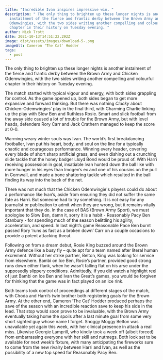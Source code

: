 ```yaml
---
title: "Incredible Ivan inspires impressive win. "
description: " The only thing to brighten up these longer nights is another
  installment of the fierce and frantic derby between the Brown Army and Chicken
  Odemwingies, with the two sides writing another compelling and colourful
  chapter in their history on Tuesday evening. "
author: Nick Trott
date: 2021-10-13T14:51:22.292Z
image: dist/assets/images/download-5-.png
imageAlt: Cameron 'The Cat' Hodder
tags:
  - post
---
```



The only thing to brighten up these longer nights is another instalment of the fierce and frantic derby between the Brown Army and Chicken Odemwingies, with the two sides writing another compelling and colourful chapter in their history on Tuesday evening.





The match started with typical vigour and energy, with both sides grappling for control. As the game opened up, both sides began to get more expansive and forward thinking. But there was nothing *Clucky* about Chicken-Odemwingies’ play in the final third, with Charming Charlie linking up the play with Slow Ben and Ruthless Rosie. Smart and slick football from the away side caused a lot of trouble for the Brown Army, but with level heads, defenders Rory Carr and Jack Crathern managed to keep the score at 0-0.  



Warming weary winter souls was Ivan. The world’s first breakdancing footballer, Ivan put his heart, body, and soul on the line for a typically chaotic and courageous performance. Winning every header, covering every blade of short sharp artificial grass, and even dishing out a crunching slide tackle that the honey badger Lloyd Bond would be proud of. With Harri receiving possession in goal, insatiable Ivan hunted down the ball like with more hunger in his eyes than Imogen’s ex and one of his cousins on the pull in Cornwall, and made a bone shattering tackle which resulted in the ball finding its way into the back of the net. 



There was not much that the Chicken Odemwingie's players could do about a performance like Ivan’s, aside from ensuring they did not suffer the same fate as Harri. But someone had to try something. It is not easy for any journalist or publication to admit when they are wrong, but it remains vitally important that they do. In the case of BAS (Brown Army Sport), we must apologise to Slow Ben, damn it, sorry it is a habit - Reasonably Pacy Ben Stanbury - for spending much of the season belittling his agility, acceleration, and speed. In last night’s game Reasonable Pace Ben burnt passed Rory ‘runs as fast as a broken down’ Carr on a couple occasions to provide a potent attacking threat. 



Following on from a dream debut, Rosie King buzzed around the Brown Army defence like a busy fly – quite apt for a team named after literal human excrement. Without her strike partner, Belton, King was looking for service from elsewhere. Bambi on Ice Ben, Rosie’s partner, provided good strong runs down either flank, when he wasn’t falling flat on his arse under the supposedly slippery conditions. Admittedly, if you did watch a highlight reel of just Bambi on Ice Ben and Ivan the Great’s games, you would be forgiven for thinking that the game was in fact played on an ice rink. 



Both teams took control of proceedings at different stages of the match, with Choda and Harri’s twin brother both registering goals for the Brown Army. At the other end, Cameron ‘The Cat’ Hodder produced perhaps the save of the season with an incredible reaction save to keep his side in the lead. That stop would soon prove to be invaluable, with the Brown Army eventually taking home the spoils after a last minute goal from some very short sighted guy whose name I forget. Snoggy Moggy Belton was unavailable yet again this week, with her clinical presence in attack a real miss. Likewise Georgie Lamprill, who kindly took a week off (albeit forced) from embarrassing everyone with her skill and nutmegs. Both look set to be available for next week’s fixture, with many anticipating the fireworks sure to come from the new rivalry between Harri and Ivan, as well as the possibility of a new top speed for Reasonably Pacy Ben.
